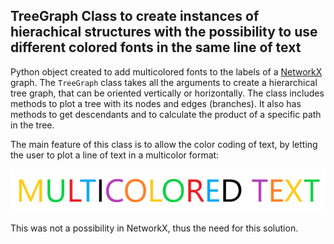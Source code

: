 ## TreeGraph Class to create instances of hierachical structures with the possibility to use different colored fonts in the same line of text

Python object created to add multicolored fonts to the labels of a [NetworkX](https://networkx.github.io/) graph. The `TreeGraph` class takes all the arguments to create a hierarchical tree graph, that can be oriented vertically or horizontally. The class includes methods to plot a tree with its nodes and edges (branches). It also has methods to get descendants and to calculate the product of a specific path in the tree.

The main feature of this class is to allow the color coding of text, by letting the user to plot a line of text in a multicolor format:

![](https://github.com/jhmanchola/Learning-curve/blob/master/Problem-Solving/Probability-Tree-Diagram-With-Multicolor-Font-labels/multicolored_text.png)

This was not a possibility in NetworkX, thus the need for this solution.
